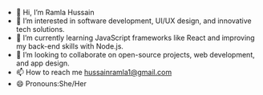 - 👋 Hi, I’m Ramla Hussain
- 👀 I’m interested in software development, UI/UX design, and innovative tech solutions.
- 🌱 I’m currently learning JavaScript frameworks like React and improving my back-end skills with Node.js.
- 💞️ I’m looking to collaborate on open-source projects, web development, and app design.
- 📫 How to reach me hussainramla1@gmail.com
- 😄 Pronouns:She/Her
